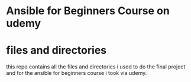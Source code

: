 # Ansible for Beginners Course on udemy

# files and directories

this repo contains all the files and directories i used to do the final project and for the ansible for beginners course i took via udemy. 
